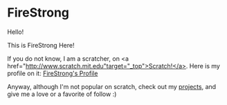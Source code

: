 # FireStrong
Hello!

This is FireStrong Here!

If you do not know, I am a scratcher, on <a href="http://www.scratch.mit.edu"target="_top">Scratch!</a>. Here is my profile on it:
<a href="http://www.scratch.mit.edu/users/firestrong/">FireStrong's Profile</a>

Anyway, although I'm not popular on scratch, check out my <a href="https://scratch.mit.edu/users/FireStrong/projects/" target="_blank">projects</a>, and give me a love or a favorite of follow :)

